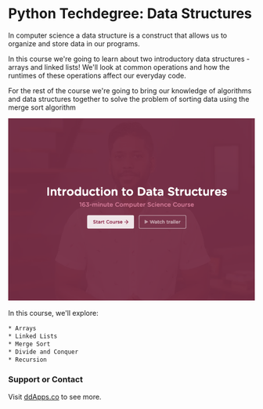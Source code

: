 # Python Techdegree: Data Structures
In computer science a data structure is a construct that allows us to organize and store data in our programs.

In this course we're going to learn about two introductory data structures - arrays and linked lists! We'll look at common operations and how the runtimes of these operations affect our everyday code.

For the rest of the course we're going to bring our knowledge of algorithms and data structures together to solve the problem of sorting data using the merge sort algorithm

![](banner.png?raw=true)

In this course, we'll explore:

    * Arrays
    * Linked Lists
    * Merge Sort
    * Divide and Conquer
    * Recursion

### Support or Contact
Visit [ddApps.co](http://ddapps.co) to see more.
